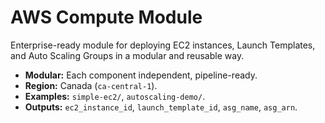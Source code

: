 # AWS Compute Module

Enterprise-ready module for deploying EC2 instances, Launch Templates, and Auto Scaling Groups in a modular and reusable way.  

- **Modular:** Each component independent, pipeline-ready.  
- **Region:** Canada (`ca-central-1`).  
- **Examples:** `simple-ec2/`, `autoscaling-demo/`.  
- **Outputs:** `ec2_instance_id`, `launch_template_id`, `asg_name`, `asg_arn`. 
